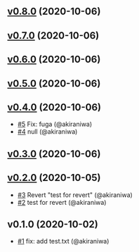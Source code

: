 
<a name="v0.8.0"></a>
## [v0.8.0](https://github.com/akiraniwa/test_changelog_generator/compare/v0.7.0...v0.8.0) (2020-10-06)



<a name="v0.7.0"></a>
## [v0.7.0](https://github.com/akiraniwa/test_changelog_generator/compare/v0.6.0...v0.7.0) (2020-10-06)



<a name="v0.6.0"></a>
## [v0.6.0](https://github.com/akiraniwa/test_changelog_generator/compare/v0.5.0...v0.6.0) (2020-10-06)



<a name="v0.5.0"></a>
## [v0.5.0](https://github.com/akiraniwa/test_changelog_generator/compare/v0.4.0...v0.5.0) (2020-10-06)



<a name="v0.4.0"></a>
## [v0.4.0](https://github.com/akiraniwa/test_changelog_generator/compare/v0.3.0...v0.4.0) (2020-10-06)

* [#5](https://github.com/akiraniwa/test_changelog_generator/issues/5) Fix: fuga (@akiraniwa)
* [#4](https://github.com/akiraniwa/test_changelog_generator/issues/4) null (@akiraniwa)


<a name="v0.3.0"></a>
## [v0.3.0](https://github.com/akiraniwa/test_changelog_generator/compare/v0.2.0...v0.3.0) (2020-10-06)



<a name="v0.2.0"></a>
## [v0.2.0](https://github.com/akiraniwa/test_changelog_generator/compare/v0.1.0...v0.2.0) (2020-10-05)

* [#3](https://github.com/akiraniwa/test_changelog_generator/issues/3) Revert "test for revert" (@akiraniwa)
* [#2](https://github.com/akiraniwa/test_changelog_generator/issues/2) test for revert (@akiraniwa)


<a name="v0.1.0"></a>
## v0.1.0 (2020-10-02)

* [#1](https://github.com/akiraniwa/test_changelog_generator/issues/1) fix: add test.txt (@akiraniwa)

